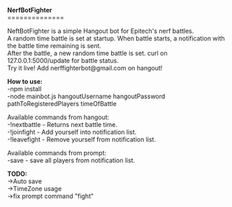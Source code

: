 <p><strong>NerfBotFighter</strong><br />==============</p>
<p>NeftBotFighter is a simple Hangout bot for Epitech's nerf battles.<br />A random time battle is set at startup. When battle starts, a notification with the battle time remaining is sent.<br />After the battle, a new random time battle is set. curl on 127.0.0.1:5000/update for battle status.<br/>
Try it live! Add nerffighterbot@gmail.com on hangout!</p>
<p><strong>How to use:</strong><br />-npm install<br />-node mainbot.js hangoutUsername hangoutPassword pathToRegisteredPlayers timeOfBattle</p>
<p>Available commands from hangout:<br />-!nextbattle -&nbsp;Returns next battle time.<br />-!joinfight - Add&nbsp;yourself into notification list.<br />-!leavefight -&nbsp;Remove yourself from notification list.</p>
<p>Available commands from prompt:<br />-save - save all players from notification list.</p>
<p><strong>TODO:</strong><br />-&gt;Auto save<br />-&gt;TimeZone usage<br />-&gt;fix prompt command "fight"</p>
